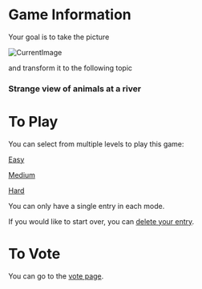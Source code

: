 
# Game Information

Your goal is to take the picture

![CurrentImage]( https://fileserver.matissetec.dev/output/similarImages/630649313860780043/7209117104/7209117104/png )

and transform it to the following topic 

<h3> Strange view of animals at a river </h3>

# To Play

You can select from multiple levels to play this game:

[Easy](https://github.com/MatissesProjects/GenerateImage/issues/new?title=Game%20easy%20Dont%20modify%20the%20title%20just%20use%20the%20form&template=easy.yml)

[Medium](https://github.com/MatissesProjects/GenerateImage/issues/new?title=Game%20medium%20Dont%20modify%20the%20title%20just%20use%20the%20form&template=medium.yml)

[Hard](https://github.com/MatissesProjects/GenerateImage/issues/new?title=Game%20hard%20Dont%20modify%20the%20title%20just%20use%20the%20form&template=hard.yml)

You can only have a single entry in each mode.

If you would like to start over, you can [delete your entry](https://github.com/MatissesProjects/GenerateImage/issues/new?title=DeleteEntry%20Dont%20modify%20the%20title%20just%20use%20the%20form&template=deleteEntry.yml).

# To Vote

You can go to the [vote page](https://github.com/MatissesProjects/GenerateImage/tree/main/PlayGame/VotePage).

